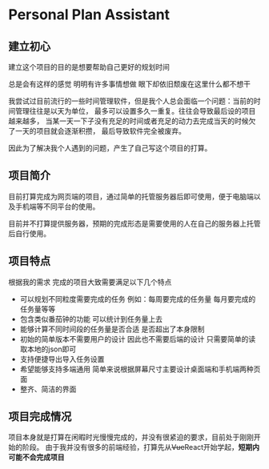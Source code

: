 # Personal Plan Assistant
## 建立初心
建立这个项目的目的是想要帮助自己更好的规划时间

总是会有这样的感觉 明明有许多事情想做 眼下却依旧颓废在这里什么都不想干 

我尝试过目前流行的一些时间管理软件，但是我个人总会面临一个问题：当前的时间管理往往是以天为单位，
最多可以设置多久一重复。往往会导致最后设的项目越来越多，
当某一天一下子没有充足的时间或者充足的动力去完成当天的时候欠了一天的项目就会逐渐积攒，
最后导致软件完全被废弃。

因此为了解决我个人遇到的问题，产生了自己写这个项目的打算。

## 项目简介
目前打算完成为网页端的项目，通过简单的托管服务器后即可使用，便于电脑端以及手机端等不同平台的使用。

目前并不打算提供服务器，预期的完成形态是需要使用的人在自己的服务器上托管后自行使用。
## 项目特点

根据我的需求 完成的项目大致需要满足以下几个特点

- 可以规划不同粒度需要完成的任务 例如：每周要完成的任务量 每月要完成的任务量等等
- 包含类似番茄钟的功能 可以统计到任务量上去
- 能够计算不同时间段的任务量是否合适 是否超出了本身限制
- 初始的简单版本不需要用户的设计 因此也不需要后端的设计 只需要简单的读取本地的json即可
- 支持便捷导出导入任务设置
- 希望能够支持多端通用 简单来说根据屏幕尺寸主要设计桌面端和手机端两种页面
- 整齐、简洁的界面

## 项目完成情况
项目本身就是打算在闲暇时光慢慢完成的，并没有很紧迫的要求，目前处于刚刚开始的阶段。
由于我并没有很多的前端经验，打算先从~~Vue~~React开始学起，**短期内可能不会完成项目**
